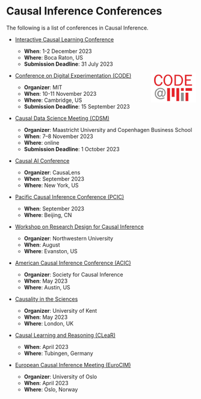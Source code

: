 # Causal Inference Conferences

The following is a list of conferences in Causal Inference.

- [Interactive Causal Learning Conference](http://interactivecausallearning.com/2023/)
  - **When**: 1-2 December 2023
  - **Where**: Boca Raton, US
  - **Submission Deadline**: 31 July 2023

- [Conference on Digital Experimentation (CODE) <img align="right" height="80" src="img/conferences/code.jpeg">](https://ide.mit.edu/events/2023-conference-on-digital-experimentation-mit-codemit/)
  - **Organizer**: MIT
  - **When**: 10-11 November 2023
  - **Where**: Cambridge, US
  - **Submission Deadline**: 15 September 2023
 
- [Causal Data Science Meeting (CDSM)](https://www.causalscience.org/meeting/)
  - **Organizer**: Maastricht University and Copenhagen Business School
  - **When**:  7–8 November 2023
  - **Where**: online
  - **Submission Deadline**: 1 October 2023

- [Causal AI Conference](https://www.causalaiconference.com/)
  - **Organizer**: CausaLens
  - **When**: September 2023
  - **Where**: New York, US

- [Pacific Causal Inference Conference (PCIC)](https://sci-info.org/annual-meeting/)
  - **When**: September 2023
  - **Where**: Beijing, CN

- [Workshop on Research Design for Causal Inference](https://www.law.northwestern.edu/research-faculty/events/conferences/causalinference/)
  - **Organizer**: Northwestern University
  - **When**: August
  - **Where**: Evanston, US

- [American Causal Inference Conference (ACIC)](https://sci-info.org/annual-meeting/)
  - **Organizer**: Society for Causal Inference
  - **When**: May 2023
  - **Where**: Austin, US

- [Causality in the Sciences](https://blogs.kent.ac.uk/jonw/conferences/cits/)
  - **Organizer**: University of Kent
  - **When**: May 2023
  - **Where**: London, UK

- [Causal Learning and Reasoning (CLeaR)](https://www.cclear.cc/)
  - **When**: April 2023
  - **Where**: Tubingen, Germany

- [European Causal Inference Meeting (EuroCIM)](https://www.eurocim.org/)
  - **Organizer**: University of Oslo
  - **When**: April 2023
  - **Where**: Oslo, Norway
